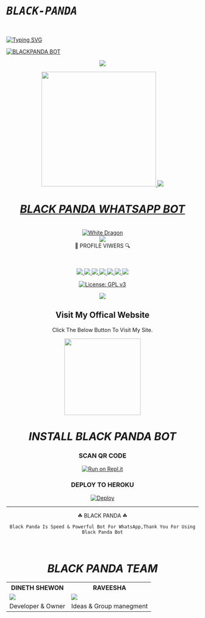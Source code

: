 # <b><tt><i>BLACK-PANDA</i></b></tt>
<br>

[![Typing SVG](https://bit.ly/3LgntrN)](https://git.io/typing-svg)
<br>

<a href="https://gist.github.com/botkolla1">![BLACKPANDA BOT](https://img.shields.io/badge/Black%20Panda-OWNER-52b5f7?style=for-the-badge&logo=discord%20alexa&logowhite=white)
<div align="center"> 
<img src= "https://camo.githubusercontent.com/71b837571c48af3aa60a73dbc9d5936aa359d78efbfa8a6743cbbbc16b80ef4d/68747470733a2f2f63646e2e646973636f72646170702e636f6d2f6174746163686d656e74732f3830353930323039333930363630383138362f3830353931333937323533353539303932322f74656e6f722e676966"/>
</p>
<div align="center">
  <a href="https://www.youtube.com/channel/UCRt-7UDMMcfjunuZwZi481Q">
<img src="https://i.ibb.co/nRMsfRh/889367e7-a2f8-40ce-b5ec-f9f6fe322208.gif" width="300" height="300">
<img src= "https://camo.githubusercontent.com/71b837571c48af3aa60a73dbc9d5936aa359d78efbfa8a6743cbbbc16b80ef4d/68747470733a2f2f63646e2e646973636f72646170702e636f6d2f6174746163686d656e74732f3830353930323039333930363630383138362f3830353931333937323533353539303932322f74656e6f722e676966"/>
</p>
 <h1><b><i>BLACK PANDA WHATSAPP BOT</i></b></h1>
  
<br>
<img title="White Dragon" src="https://img.shields.io/badge/☛ BUILD BY SHEWON ☚-dqz/JulieMwol?color=black&style=for-the-badge&logo=github"></a>
<br><div algin="center"><img src=
      "https://profile-counter.glitch.me/-BLACKPANDA-/count.svg" /><br> 🔎 PROFILE VIWERS 🔍</div>
<p align="center">
<br>
<div align="center">
<a href="http://shewon.ml/">
<img src="https://img.shields.io/static/v1?label=Developer&message=Shewon%20&color=purple&style=plastic">
<a href="http://wa.me//94784997828"><img src="https://img.shields.io/badge/Owner-WhatsApp-green">
<a href="https://t.me/shewoboy"><img src="https://img.shields.io/badge/Owner-Telegram-blue">
<a href="https://www.youtube.com/channel/UCRt-7UDMMcfjunuZwZi481Q"><img src="https://img.shields.io/badge/Owner-YouTube-pink">
<a href="https://github.com/botkolla1/BlackPanda/issues?q=is%3Aopen+is%3Aissue"><img src="https://img.shields.io/github/issues/botkolla1/BlackPanda.svg">
<a href="https://github.com/botkolla1/BlackPanda/issues?q=is%3Aissue+is%3Aclosed"><img src="https://img.shields.io/github/issues-closed/DULEYAOFFICIAL/-MADAM-MASK-.svg">
<a href="https://github.com/botkolla1/BlackPanda/edit/main/README.md"><img src="https://badge-size.herokuapp.com/botkolla1/BlackPanda/main/README.md">	

[![License: GPL v3](https://img.shields.io/badge/License-GPLv3-blue.svg)](https://www.gnu.org/licenses/gpl-3.0)
  
<img src="https://github-readme-stats.vercel.app/api?username=BLACKPANDA&theme=blue-green"> 
  
## Visit My Offical Website 
Click The Below Button To Visit My Site.
<div>
	<a href="http://shewon.ml/">
<img src="https://i.ibb.co/dr27VyW/59060c190cbeef0acff9a657.png" width="200"></br></a>
</div> 
  
<h1><b><i>INSTALL BLACK PANDA BOT</i></b></h1>
  
### SCAN QR CODE
[![Run on Repl.it](https://repl.it/badge/github/quiec/whatsasena)](https://replit.com/@Shewon/BLACKPANDA-QR?v=1)

### <b>DEPLOY TO HEROKU</b>
[![Deploy](https://www.herokucdn.com/deploy/button.svg)](https://heroku.com/deploy?template=https://github.com/botkolla1/BlackPanda)
</div>
  
----
☘ BLACK PANDA ☘

````
Black Panda Is Speed & Powerful Bot For WhatsApp,Thank You For Using Black Panda Bot
````  
<br>
  
 <h1><b><i>BLACK PANDA TEAM</i></b></h1>  
 <table><tr><th> DINETH SHEWON</th><th>RAVEESHA</th></tr><tr><td><a href="https://www.youtube.com/channel/UCRt-7UDMMcfjunuZwZi481Q"><img src="https://i.ibb.co/2yG2nNj/Screenshot-20220220-194629.jpg"></a></td><td><a href="https://www.youtube.com/channel/UCRt-7UDMMcfjunuZwZi481Q"><img src="https://i.ibb.co/FHFSxcP/IMG-20220219-WA0042.jpg"></a></td></tr><tr><td> Developer & Owner</td><td>Ideas & Group manegment  
 
